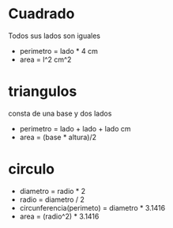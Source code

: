 # Cuadrado

Todos sus lados son iguales

- perimetro = lado \* 4 cm
- area = l^2 cm^2

# triangulos

consta de una base y dos lados

- perimetro = lado + lado + lado cm
- area = (base \* altura)/2

# circulo

- diametro = radio \* 2
- radio = diametro / 2
- circunferencia(perimeto) = diametro \* 3.1416
- area = (radio^2) \* 3.1416
